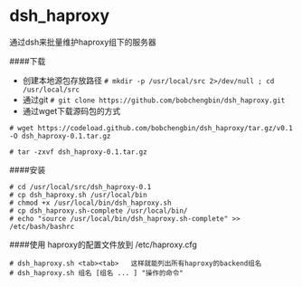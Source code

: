 dsh_haproxy
===========

通过dsh来批量维护haproxy组下的服务器

####下载
* 创建本地源包存放路径 
`# mkdir -p /usr/local/src 2>/dev/null ; cd /usr/local/src `
* 通过git
`# git clone https://github.com/bobchengbin/dsh_haproxy.git`
* 通过wget下载源码包的方式

`# wget https://codeload.github.com/bobchengbin/dsh_haproxy/tar.gz/v0.1 -O dsh_haproxy-0.1.tar.gz`

`# tar -zxvf dsh_haproxy-0.1.tar.gz `

####安装
```
# cd /usr/local/src/dsh_haproxy-0.1
# cp dsh_haproxy.sh /usr/local/bin
# chmod +x /usr/local/bin/dsh_haproxy.sh
# cp dsh_haproxy.sh-complete /usr/local/bin/
# echo "source /usr/local/bin/dsh_haproxy.sh-complete" >> /etc/bash/bashrc
```

####使用
haproxy的配置文件放到 /etc/haproxy.cfg
```
# dsh_haproxy.sh <tab><tab>   这样就能列出所有haproxy的backend组名
# dsh_haproxy.sh 组名 [组名 ... ] "操作的命令"
```
